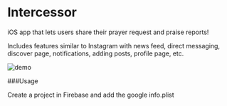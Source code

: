 # Intercessor

iOS app that lets users share their prayer request and praise reports! 

Includes features similar to Instagram with news feed, direct messaging, discover page, notifications, adding posts, profile page, etc.


![demo](http://imgur.com/a/YEI3j)


###Usage

Create a project in Firebase and add the google info.plist


